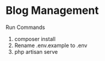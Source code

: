 # Blog Management

Run Commands 
1. composer install
2. Rename .env.example to .env
3. php artisan serve
